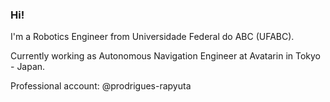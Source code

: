 ### Hi!

I'm a Robotics Engineer from Universidade Federal do ABC (UFABC). 

Currently working as Autonomous Navigation Engineer at Avatarin in Tokyo - Japan. 

Professional account: @prodrigues-rapyuta

<!-- ![Paulo's GitHub stats](https://github-readme-stats.vercel.app/api?username=PauloRodriguesJr&hide=stars&theme=radical) -->

<!--
**PauloRodriguesJr/PauloRodriguesJr** is a ✨ _special_ ✨ repository because its `README.md` (this file) appears on your GitHub profile.

Here are some ideas to get you started:

- 🔭  ...
- 🌱 I’m currently learning ...
- 👯 I’m looking to collaborate on ...
- 🤔 I’m looking for help with ...
- 💬 Ask me about ...
- 📫 How to reach me: ...
- 😄 Pronouns: ...
- ⚡ Fun fact: ...
-->
